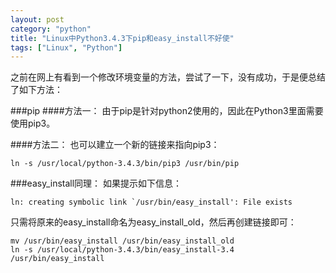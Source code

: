 ```yaml
---
layout: post
category: "python"
title: "Linux中Python3.4.3下pip和easy_install不好使"
tags: ["Linux", "Python"]
---
```


之前在网上有看到一个修改环境变量的方法，尝试了一下，没有成功，于是便总结了如下方法：  

###pip
####方法一：
由于pip是针对python2使用的，因此在Python3里面需要使用pip3。  

####方法二：
也可以建立一个新的链接来指向pip3：  

    ln -s /usr/local/python-3.4.3/bin/pip3 /usr/bin/pip

###easy_install同理：
如果提示如下信息：  

    ln: creating symbolic link `/usr/bin/easy_install': File exists

只需将原来的easy_install命名为easy_install_old，然后再创建链接即可：  

    mv /usr/bin/easy_install /usr/bin/easy_install_old
    ln -s /usr/local/python-3.4.3/bin/easy_install-3.4 /usr/bin/easy_install
